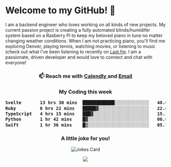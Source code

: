 <h1> Welcome to my GitHub! 👋 </h1>


  I am a backend engineer who loves working on all kinds of new projects. My current passion project is creating a fully automated blinds/humidifer system based on a Rasberry Pi to keep my beloved piano in tune no matter changing weather conditions. When I am not practicing piano, you'll find me exploring Denver, playing tennis, watching movies, or listening to music (check out what I've been listening to recently on [Last.fm](https://www.last.fm/user/mballa000). I am a passionate, driven developer and would love to connect and chat with everyone!

<h3 align = "center"> 📫 Reach me with <a href = "https://calendly.com/msbrandt00/30min"> Calendly </a> and <a href="mailto:msbrandt00@gmail.com">Email</a> 
 </h3>


 
<div align = "center"
[![Anurag's GitHub stats](https://github-readme-stats.vercel.app/api?username=mbrandt00)](https://github.com/anuraghazra/github-readme-stats)
          </div>
<h3 align="center">
  My Coding this week
<!--START_SECTION:waka-->

```txt
Svelte       13 hrs 30 mins  ████████████░░░░░░░░░░░░░   48.05 %
Ruby         6 hrs 22 mins   █████▓░░░░░░░░░░░░░░░░░░░   22.66 %
TypeScript   4 hrs 15 mins   ███▓░░░░░░░░░░░░░░░░░░░░░   15.14 %
Python       1 hr 42 mins    █▓░░░░░░░░░░░░░░░░░░░░░░░   06.07 %
Swift        1 hr 36 mins    █▒░░░░░░░░░░░░░░░░░░░░░░░   05.71 %
```

<!--END_SECTION:waka-->

### A little joke for you!

![Jokes Card](https://readme-jokes.vercel.app/api?hideBorder)

<a href="https://www.linkedin.com/in/mbrandt00/"><img src="https://img.shields.io/badge/linkedin-%230077B5.svg?&style=for-the-badge&logo=linkedin&logoColor=white" /></a>
